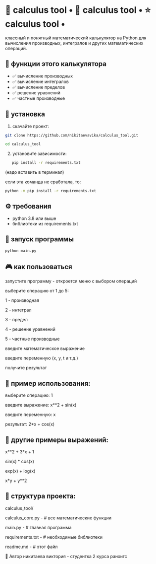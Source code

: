 #  🎯 calculus tool • 🚀 calculus tool • ⭐ calculus tool • 
классный и понятный математический калькулятор на Python для вычисления производных, интегралов и других математических операций.

## 📁 функции этого калькулятора

- ✅ вычисление производных
- ✅ вычисление интегралов  
- ✅ вычисление пределов
- ✅ решение уравнений
- ✅ частные производные

## 🚀 установка

1. скачайте проект:
```bash
git clone https://github.com/nikitaevavika/calculus_tool.git

cd calculus_tool
```
2. установите зависимости:
```bash
   pip install -r requirements.txt
```
(надо вставить в терминал)

   если эта команда не сработала, то:
   ```bash
python -m pip install -r requirements.txt
```
## ⚙️ требования

- python 3.8 или выше
- библиотеки из requirements.txt

  
## 🚀 запуск программы
```bash
python main.py
```
## 🎮 как пользоваться

запустите программу - откроется меню с выбором операций

выберите операцию от 1 до 5:

1 - производная

2 - интеграл

3 - предел

4 - решение уравнений

5 - частные производные

введите математическое выражение

введите переменную (x, y, t и т.д.)

получите результат


## 📝 пример использования:

выберите операцию: 1

введите выражение: x**2 + sin(x)

введите переменную: x

результат: 2*x + cos(x)



## 🧮 другие примеры выражений:

x**2 + 3*x + 1

sin(x) * cos(x)

exp(x) + log(x)

x*y + y**2


## 📁 структура проекта:
calculus_tool/

calculus_core.py - # все математические функции

main.py - # главная программа

requirements.txt - # необходимые библиотеки

readme.md - # этот файл


👤 Автор
никитаева виктория - студентка 2 курса ранхигс







